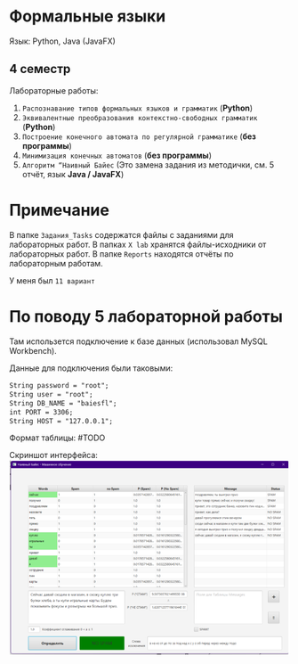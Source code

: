 
# Формальные языки

Язык: Python, Java (JavaFX)



## 4 семестр

Лабораторные работы:
1. `Распознавание типов формальных языков и грамматик` (**Python**)
2. `Эквивалентные преобразования контекстно-свободных грамматик` (**Python**)
3. `Построение конечного автомата по регулярной грамматике` (**без программы**)
4. `Минимизация конечных автоматов` (**без программы**)
5. `Алгоритм “Наивный Байес` (Это замена задания из методички, см. 5 отчёт, язык **Java / JavaFX**)


# Примечание

В папке `Задания_Tasks` содержатся файлы с заданиями для лабораторных работ.
В папках `X lab` хранятся файлы-исходники от лабораторных работ.
В папке `Reports` находятся отчёты по лабораторным работам.

У меня был `11 вариант`

# По поводу 5 лабораторной работы

Там использется подключение к базе данных (использовал MySQL Workbench).

Данные для подключения были таковыми:
```
String password = "root";
String user = "root";
String DB_NAME = "baiesfl";
int PORT = 3306;
String HOST = "127.0.0.1";
```

Формат таблицы: #TODO

Скриншот интерфейса:
![image](https://github.com/Kikuzawa/DSTU_VKB/blob/main/Formal_Languages/Photo/screenshot_02122024_095953.png)
